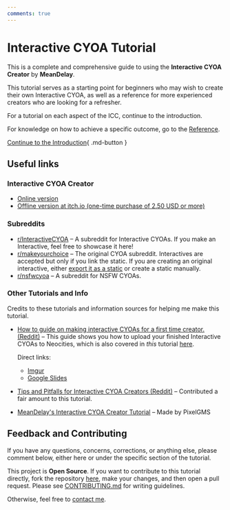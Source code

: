 ```yaml
---
comments: true
---
```


# Interactive CYOA Tutorial
This is a complete and comprehensive guide to using the
**Interactive CYOA Creator** by **MeanDelay**.

This tutorial serves as a starting point for beginners who may wish to create
their own Interactive CYOA, as well as a reference for more experienced
creators who are looking for a refresher.

For a tutorial on each aspect of the ICC, continue to the introduction.

For knowledge on how to achieve a specific outcome, go to the
[Reference](./reference/).

[Continue to the Introduction]{ .md-button }

## Useful links

### Interactive CYOA Creator
* [Online version](https://intcyoacreator.onrender.com/)
* [Offline version at itch.io (one-time purchase of 2.50 USD or more)][3]

### Subreddits
* [r/InteractiveCYOA](https://www.reddit.com/r/InteractiveCYOA/) – A subreddit
for Interactive CYOAs. If you make an Interactive, feel free to showcase it
here!
* [r/makeyourchoice](https://www.reddit.com/r/makeyourchoice/) – The original
CYOA subreddit. Interactives are accepted but only if you link the static.
If you are creating an original interactive, either [export it as a static] or
create a static manually.
* [r/nsfwcyoa](https://www.reddit.com/r/nsfwcyoa) – A subreddit for NSFW CYOAs.

### Other Tutorials and Info
Credits to these tutorials and information sources for helping me make this
tutorial.

* [How to guide on making interactive CYOAs for a first time creator. (Reddit)]
– This guide shows you how to upload your finished Interactive CYOAs to
Neocities, which is also covered in *this* tutorial
[here](./publishing/#uploading-your-project).

    Direct links:
    
    * [Imgur](https://imgur.com/a/QV36Ix8)
    * [Google Slides][1]
    
* [Tips and Pitfalls for Interactive CYOA Creators (Reddit)] – Contributed
a fair amount to this tutorial.
* [MeanDelay's Interactive CYOA Creator Tutorial][pgmstut] – Made by PixelGMS

## Feedback and Contributing
If you have any questions, concerns, corrections, or anything else, please
comment below, either here or under the specific section of the tutorial.

This project is **Open Source**. If you want to contribute to this tutorial
directly, fork the repository
[here](https://github.com/upasadena/interactive-cyoa-tutorial/fork), make your
changes, and then open a pull request. Please see [CONTRIBUTING.md] for
writing guidelines.

Otherwise, feel free to [contact me][5].

[1]: https://docs.google.com/presentation/d/18wSgIooZxM_uA3I90KmZICl9guaQMeVIuqCpV-UffJA/edit
[3]: https://meandelay.itch.io/interactive-cyoa-creator
[5]: https://upasadena.github.io/#social-media-and-contact

[Continue to the Introduction]: ./introduction/
[How to guide on making interactive CYOAs for a first time creator. (Reddit)]: https://www.reddit.com/r/InteractiveCYOA/comments/nxrlvm/how_to_guide_on_making_interactive_cyoas_for_a/
[Tips and Pitfalls for Interactive CYOA Creators (Reddit)]: https://www.reddit.com/r/InteractiveCYOA/comments/wrf0hl/tips_and_pitfalls_for_interactive_cyoa_creators/
[export it as a static]: ./publishing/static/
[pgmstut]: https://docs.google.com/presentation/d/1WposnAdGbhDw1Yf11v1Fs-nKq4i500qvaCGlcd2xgrU/edit
[CONTRIBUTING.md]: https://github.com/upasadena/interactive-cyoa-tutorial/blob/main/CONTRIBUTING.md
